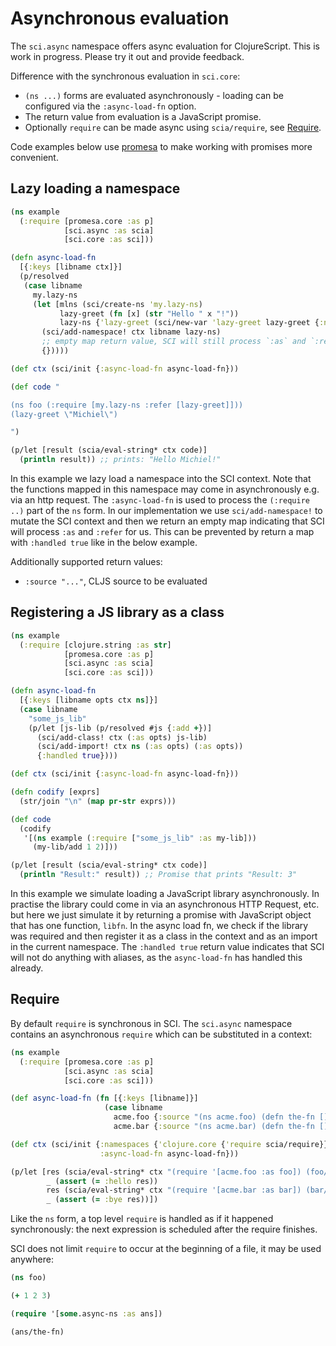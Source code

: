 # Asynchronous evaluation

The `sci.async` namespace offers async evaluation for ClojureScript. This is
work in progress. Please try it out and provide feedback.

Difference with the synchronous evaluation in `sci.core`:

- `(ns ...)` forms are evaluated asynchronously - loading can be configured
  via the `:async-load-fn` option.
- The return value from evaluation is a JavaScript promise.
- Optionally `require` can be made async using `scia/require`, see [Require](#require).

Code examples below use
[promesa](https://cljdoc.org/d/funcool/promesa/8.0.450/doc/user-guide) to make
working with promises more convenient.

## Lazy loading a namespace

``` clojure
(ns example
  (:require [promesa.core :as p]
            [sci.async :as scia]
            [sci.core :as sci]))

(defn async-load-fn
  [{:keys [libname ctx]}]
  (p/resolved
   (case libname
     my.lazy-ns
     (let [mlns (sci/create-ns 'my.lazy-ns)
           lazy-greet (fn [x] (str "Hello " x "!"))
           lazy-ns {'lazy-greet (sci/new-var 'lazy-greet lazy-greet {:ns mlns})}]
       (sci/add-namespace! ctx libname lazy-ns)
       ;; empty map return value, SCI will still process `:as` and `:refer`
       {}))))

(def ctx (sci/init {:async-load-fn async-load-fn}))

(def code "

(ns foo (:require [my.lazy-ns :refer [lazy-greet]]))
(lazy-greet \"Michiel\")

")

(p/let [result (scia/eval-string* ctx code)]
  (println result)) ;; prints: "Hello Michiel!"
```

In this example we lazy load a namespace into the SCI context. Note that the
functions mapped in this namespace may come in asynchronously e.g. via an http
request. The `:async-load-fn` is used to process the `(:require ..)` part of the
`ns` form. In our implementation we use `sci/add-namespace!` to mutate the SCI
context and then we return an empty map indicating that SCI will process `:as`
and `:refer` for us. This can be prevented by return a map with `:handled true`
like in the below example.

Additionally supported return values:

- `:source "..."`, CLJS source to be evaluated

## Registering a JS library as a class

``` clojure
(ns example
  (:require [clojure.string :as str]
            [promesa.core :as p]
            [sci.async :as scia]
            [sci.core :as sci]))

(defn async-load-fn
  [{:keys [libname opts ctx ns]}]
  (case libname
    "some_js_lib"
    (p/let [js-lib (p/resolved #js {:add +})]
      (sci/add-class! ctx (:as opts) js-lib)
      (sci/add-import! ctx ns (:as opts) (:as opts))
      {:handled true})))

(def ctx (sci/init {:async-load-fn async-load-fn}))

(defn codify [exprs]
  (str/join "\n" (map pr-str exprs)))

(def code
  (codify
   '[(ns example (:require ["some_js_lib" :as my-lib]))
     (my-lib/add 1 2)]))

(p/let [result (scia/eval-string* ctx code)]
  (println "Result:" result)) ;; Promise that prints "Result: 3"
```

In this example we simulate loading a JavaScript library asynchronously. In
practise the library could come in via an asynchronous HTTP Request, etc. but
here we just simulate it by returning a promise with JavaScript object that has
one function, `libfn`. In the async load fn, we check if the library was
required and then register it as a class in the context and as an import in the
current namespace. The `:handled true` return value indicates that SCI will not
do anything with aliases, as the `async-load-fn` has handled this already.

## Require

By default `require` is synchronous in SCI. The `sci.async` namespace contains
an asynchronous `require` which can be substituted in a context:

``` clojure
(ns example
  (:require [promesa.core :as p]
            [sci.async :as scia]
            [sci.core :as sci]))

(def async-load-fn (fn [{:keys [libname]}]
                     (case libname
                       acme.foo {:source "(ns acme.foo) (defn the-fn [] :hello)"}
                       acme.bar {:source "(ns acme.bar) (defn the-fn [] :bye)"})))

(def ctx (sci/init {:namespaces {'clojure.core {'require scia/require}}
                    :async-load-fn async-load-fn}))

(p/let [res (scia/eval-string* ctx "(require '[acme.foo :as foo]) (foo/the-fn)")
        _ (assert (= :hello res))
        res (scia/eval-string* ctx "(require '[acme.bar :as bar]) (bar/the-fn)")
        _ (assert (= :bye res))])
```

Like the `ns` form, a top level `require` is handled as if it happened
synchronously: the next expression is scheduled after the require finishes.

SCI does not limit `require` to occur at the beginning of a file, it may be used
anywhere:

``` clojure
(ns foo)

(+ 1 2 3)

(require '[some.async-ns :as ans])

(ans/the-fn)
```
